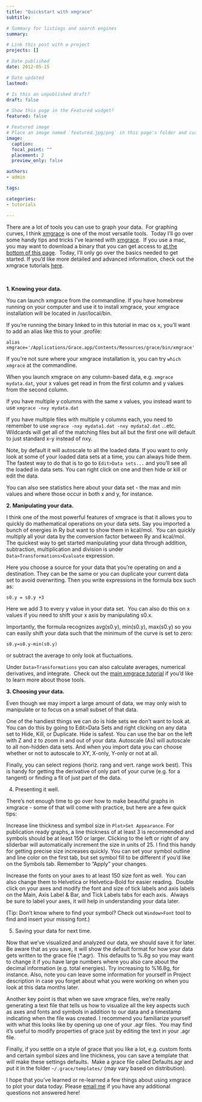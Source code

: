 ```yaml
---
title: "Quickstart with xmgrace"
subtitle: 

# Summary for listings and search engines
summary: 

# Link this post with a project
projects: []

# Date published
date: 2012-05-15

# Date updated
lastmod: 

# Is this an unpublished draft?
draft: false

# Show this page in the Featured widget?
featured: false

# Featured image
# Place an image named `featured.jpg/png` in this page's folder and customize its options here.
image:
  caption: 
  focal_point: ""
  placement: 2
  preview_only: false

authors:
- admin

tags:

categories:
- tutorials

---
```

There are a lot of tools you can use to graph your data.  For graphing curves, I think [xmgrace](http://plasma-gate.weizmann.ac.il/Grace/ "http://plasma-gate.weizmann.ac.il/Grace/") is one of the most versatile tools.  Today I’ll go over some handy tips and tricks I’ve learned with [xmgrace](http://plasma-gate.weizmann.ac.il/Grace/ "http://plasma-gate.weizmann.ac.il/Grace/").  If you use a mac, you may want to download a binary that you can get access to [at the bottom of this page](http://hpc.sourceforge.net/ "http://hpc.sourceforge.net/").  Today, I’ll only go over the basics needed to get started. If you’d like more detailed and advanced information, check out the xmgrace tutorials [here](http://plasma-gate.weizmann.ac.il/Grace/doc/Tutorial.html "http://plasma-gate.weizmann.ac.il/Grace/doc/Tutorial.html").


 


**1. Knowing your data.**

You can launch xmgrace from the commandline. If you have homebrew running on your computer and use it to install xmgrace, your xmgrace installation will be located in /usr/local/bin.


If you’re running the binary linked to in this tutorial in mac os x, you’ll want to add an alias like this to your .profile:

```
alias xmgrace='/Applications/Grace.app/Contents/Resources/grace/bin/xmgrace'
```

If you're not sure where your xmgrace installation is, you can try `which xmgrace` at the commandline.


When you launch xmgrace on any column-based data, e.g. `xmgrace mydata.dat`, your x values get read in from the first column and y values from the second column. 


If you have multiple y columns with the same x values, you instead want to use `xmgrace -nxy mydata.dat`

If you have multiple files with multiple y columns each, you need to remember to use `xmgrace -nxy mydata1.dat -nxy mydata2.dat` ...etc.  Wildcards will get all of the matching files but all but the first one will default to just standard x-y instead of nxy.

Note, by default it will autoscale to all the loaded data. If you want to only look at some of your loaded data sets at a time, you can always hide them.  The fastest way to do that is to go to `Edit>Data sets...` and you’ll see all the loaded in data sets. You can right click on one and then hide or kill or edit the data.

You can also see statistics here about your data set - the max and min values and where those occur in both x and y, for instance.



**2. Manipulating your data.**

I think one of the most powerful features of xmgrace is that it allows you to quickly do mathematical operations on your data sets. Say you imported a bunch of energies in Ry but want to show them in kcal/mol.  You can quickly multiply all your data by the conversion factor between Ry and kcal/mol.  The quickest way to get started manipulating your data through addition, subtraction, multiplication and division is under `Data>Transformations>Evaluate` expression.

Here you choose a source for your data that you’re operating on and a destination. They can be the same or you can duplicate your current data set to avoid overwriting. Then you write expressions in the formula box such as:

```
s0.y = s0.y +3
```

Here we add 3 to every y value in your data set.  You can also do this on x values if you need to shift your x axis by manipulating s0.x.


Importantly, the formula recognizes avg(s0.y), min(s0.y), max(s0.y) so you can easily shift your data such that the minimum of the curve is set to zero:

```
s0.y=s0.y-min(s0.y)
```
or subtract the average to only look at fluctuations.  

Under `Data>Transformations` you can also calculate averages, numerical derivatives, and integrate.  Check out the [main xmgrace tutorial](http://plasma-gate.weizmann.ac.il/Grace/doc/Tutorial.html "http://plasma-gate.weizmann.ac.il/Grace/doc/Tutorial.html") if you’d like to learn more about those tools.  

**3. Choosing your data.**

Even though we may import a large amount of data, we may only wish to manipulate or to focus on a small subset of that data.


One of the handiest things we can do is hide sets we don’t want to look at. You can do this by going to Edit>Data Sets and right clicking on any data set to Hide, Kill, or Duplicate. Hide is safest. You can use the bar on the left with Z and z to zoom in and out of your data. Autoscale (As) will autoscale to all non-hidden data sets. And when you import data you can choose whether or not to autoscale to XY, X-only, Y-only or not at all.  

Finally, you can select regions (horiz. rang and vert. range work best). This is handy for getting the derivative of only part of your curve (e.g. for a tangent) or finding a fit of just part of the data.  


4. Presenting it well.

There’s not enough time to go over how to make beautiful graphs in xmgrace - some of that will come with practice, but here are a few quick tips:

Increase line thickness and symbol size in `Plot>Set Appearance`. For publication ready graphs, a line thickness of at least 3 is recommended and symbols should be at least 150 or larger. Clicking to the left or right of any sliderbar will automatically increment the size in units of 25. I find this handy for getting precise size increases quickly. You can set your symbol outline and line color on the first tab, but set symbol fill to be different if you’d like on the Symbols tab. Remember to “Apply” your changes.  

Increase the fonts on your axes to at least 150 size font as well.  You can also change them to Helvetica or Helvetica-Bold for easier reading.  Double click on your axes and modify the font and size of tick labels and axis labels on the Main, Axis Label & Bar, and Tick Labels tabs for each axis.  Always be sure to label your axes, it will help in understanding your data later. 

(Tip: Don’t know where to find your symbol? Check out `Window>Font` tool to find and insert your missing font.)



5. Saving your data for next time.

Now that we’ve visualized and analyzed our data, we should save it for later. Be aware that as you save, it will show the default format for how your data gets written to the grace file (*.agr).  This defaults to %.8g so you may want to change it if you have large numbers where you also care about the decimal information (e.g. total energies). Try increasing to %16.8g, for instance. Also, note you can leave some information for yourself in Project description in case you forget about what you were working on when you look at this data months later.

Another key point is that when we save xmgrace files, we’re really generating a text file that tells us how to visualize all the key aspects such as axes and fonts and symbols in addition to our data and a timestamp indicating when the file was created. I recommend you familiarize yourself with what this looks like by opening up one of your .agr files.  You may find it’s useful to modify properties of grace just by editing the text in your .agr file.

Finally, if you settle on a style of grace that you like a lot, e.g. custom fonts and certain symbol sizes and line thickness, you can save a template that will make these settings defaults.  Make a grace file called Defaults.agr and put it in the folder `~/.grace/templates/` (may vary based on distribution).  


I hope that you’ve learned or re-learned a few things about using xmgrace to plot your data today. Please [email me](mailto:hjkulik@mit.edu?subject=Questions%20about%20xmgrace%20quickstart "mailto:hjkulik@mit.edu?subject=Questions about xmgrace quickstart") if you have any additional questions not answered here!


